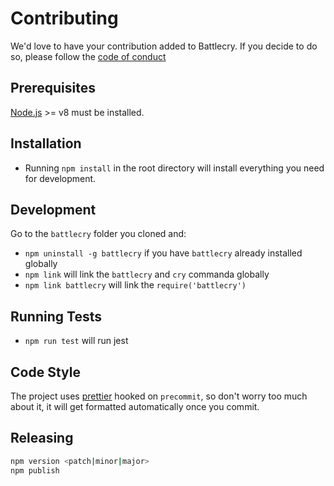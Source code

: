 # Contributing

We'd love to have your contribution added to Battlecry. If you decide to do so, please follow the
[code of conduct](CODE_OF_CONDUCT.md)

## Prerequisites

[Node.js](http://nodejs.org/) >= v8 must be installed.

## Installation

* Running `npm install` in the root directory will install everything you need for development.

## Development

Go to the `battlecry` folder you cloned and:

* `npm uninstall -g battlecry` if you have `battlecry` already installed globally
* `npm link` will link the `battlecry` and `cry` commanda globally
* `npm link battlecry` will link the `require('battlecry')`

## Running Tests

* `npm run test` will run jest

## Code Style

The project uses [prettier](https://github.com/prettier/prettier) hooked on `precommit`, so don't worry too much about it,
it will get formatted automatically once you commit.

## Releasing

```sh
npm version <patch|minor|major>
npm publish
```
